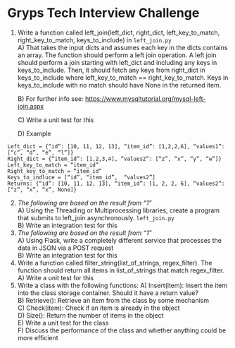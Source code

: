 # Gryps Tech Interview Challenge
1) Write a function called left_join(left_dict, right_dict, left_key_to_match, right_key_to_match, keys_to_include) in `left_join.py`  
    A) That takes the input dicts and assumes each key in the dicts contains an array. The function should perform a left join operation. A left join should perform a join starting with left_dict and including any keys in keys_to_include. Then, it should fetch any keys from right_dict in keys_to_include where left_key_to_match == right_key_to_match. Keys in keys_to_include with no match should have None in the returned item.   

    B) For further info see: https://www.mysqltutorial.org/mysql-left-join.aspx

    C) Write a unit test for this

    D) Example
```
Left_dict = {“id”: [10, 11, 12, 13], “item_id”: [1,2,2,6], “values1”: [“c”, “d”, “e”, “l”]}
Right_dict = {“item_id”: [1,2,3,4], “values2”: [“z”, “x”, “y”, “w”]}
Left_key_to_match = “item_id”
Right_key_to_match = “item_id”
Keys_to_indluce = [“id”, “item_id”,  “values2”]
Returns: {“id”: [10, 11, 12, 13], “item_id”: [1, 2, 2, 6], “values2”: [“z”, “x”, “x”, None]}
```

2) *The following are based on the result from “1”*  
    A) Using the Threading or Multiprocessing libraries, create a program that submits to left_join asynchronously. `left_join.py`  
    B) Write an integration test for this  
3) *The following are based on the result from “1”*  
    A) Using Flask, write a completely different service that processes the data in JSON via a POST request  
    B) Write an integration test for this
4) Write a function called filter_string(list_of_strings, regex_filter). The function should return all items in list_of_strings that match regex_filter.  
    A) Write a unit test for this
5) Write a class with the following functions:
    A) Insert(item): Insert the item into the class storage container. Should it have a return value?  
    B) Retrieve(<something>): Retrieve an item from the class by some mechanism  
    C) Check(item): Check if an item is already in the object  
    D) Size(): Return the number of items in the object  
    E) Write a unit test for the class  
    F) Discuss the performance of the class and whether anything could be more efficient
